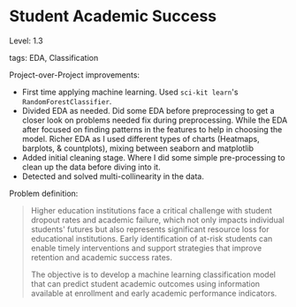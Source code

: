 # Student Academic Success

Level: 1.3

tags: EDA, Classification

Project-over-Project improvements:
* First time applying machine learning. Used `sci-kit learn`'s `RandomForestClassifier`.
* Divided EDA as needed. Did some EDA before preprocessing to get a closer look on problems needed fix during preprocessing. While the EDA after focused on finding patterns in the features to help in choosing the model. Richer EDA as I used different types of charts (Heatmaps, barplots, & countplots), mixing between seaborn and matplotlib
* Added initial cleaning stage. Where I did some simple pre-processing to clean up the data before diving into it.
* Detected and solved multi-collinearity in the data. 

Problem definition:

> Higher education institutions face a critical challenge with student dropout rates and academic failure, which not only impacts individual students' futures but also represents significant resource loss for educational institutions. Early identification of at-risk students can enable timely interventions and support strategies that improve retention and academic success rates.
> 
> The objective is to develop a machine learning classification model that can predict student academic outcomes using information available at enrollment and early academic performance indicators.
